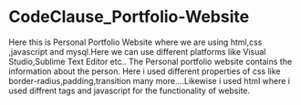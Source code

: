 # CodeClause_Portfolio-Website
Here this is Personal Portfolio Website where we are using html,css ,javascript and mysql.Here we can use different platforms like Visual Studio,Sublime Text Editor etc..
The  Personal portfolio website contains the information about the person.
Here i used different properties of css like border-radius,padding,transition many more....Likewise i used html where i used diffrent tags and javascript for the functionality of website.
